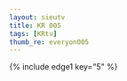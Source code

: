 ```yaml
--- 
layout: sieutv
title: KR 005
tags: [KRtv]
thumb_re: everyon005
---
```

{% include edge1 key="5" %} 
